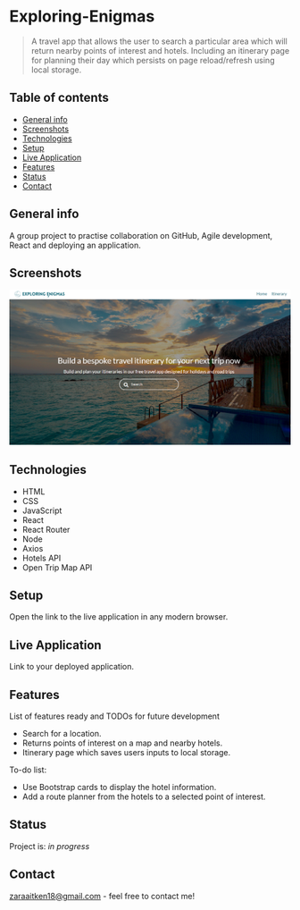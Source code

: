 # Exploring-Enigmas

> A travel app that allows the user to search a particular area which will return nearby points of interest and hotels. Including an itinerary page for planning their day which persists on page reload/refresh using local storage.

## Table of contents

- [General info](#general-info)
- [Screenshots](#screenshots)
- [Technologies](#technologies)
- [Setup](#setup)
- [Live Application](#live-application)
- [Features](#features)
- [Status](#status)
- [Contact](#contact)

## General info

A group project to practise collaboration on GitHub, Agile development, React and deploying an application.

## Screenshots

![Example screenshot](./img/sample-screenshot.png)

## Technologies

- HTML
- CSS
- JavaScript
- React
- React Router
- Node
- Axios
- Hotels API
- Open Trip Map API

## Setup

Open the link to the live application in any modern browser.

## Live Application

Link to your deployed application.

## Features

List of features ready and TODOs for future development

- Search for a location.
- Returns points of interest on a map and nearby hotels.
- Itinerary page which saves users inputs to local storage.

To-do list:

- Use Bootstrap cards to display the hotel information.
- Add a route planner from the hotels to a selected point of interest.

## Status

Project is: _in progress_

## Contact

zaraaitken18@gmail.com - feel free to contact me!
